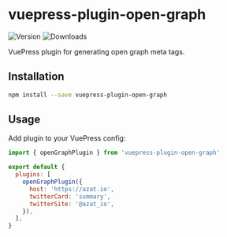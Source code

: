 # vuepress-plugin-open-graph

![Version](https://img.shields.io/npm/v/vuepress-plugin-open-graph.svg)
![Downloads](https://img.shields.io/npm/dm/vuepress-plugin-open-graph.svg)

VuePress plugin for generating open graph meta tags.

## Installation

```sh
npm install --save vuepress-plugin-open-graph
```

## Usage

Add plugin to your VuePress config:

```js
import { openGraphPlugin } from 'vuepress-plugin-open-graph'

export default {
  plugins: [
    openGraphPlugin({
      host: 'https://azat.io',
      twitterCard: 'summary',
      twitterSite: '@azat_io',
    }),
  ],
}
```
